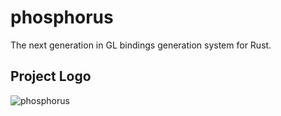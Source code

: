 # phosphorus

The next generation in GL bindings generation system for Rust.

## Project Logo

![phosphorus](https://upload.wikimedia.org/wikipedia/commons/thumb/d/da/White_phosphorus_glowing_e17.png/800px-White_phosphorus_glowing_e17.png)
